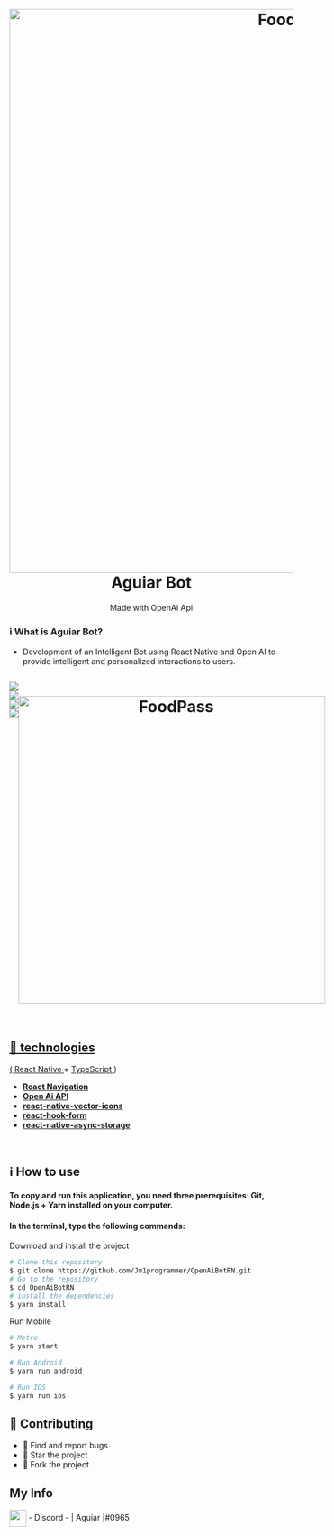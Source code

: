 


<h1 align="center" >
  <br>
  <img src="https://i.imgur.com/Ike4NkS.png" alt="FoodPass" width="1000" >
  <br>
    Aguiar Bot
</h1>

  <p align='center'> Made with OpenAi Api </p>



 ### ℹ️ What is Aguiar Bot? 
 <ul>
 <li>
Development of an Intelligent Bot using React Native and Open AI to provide intelligent and personalized interactions to users.
</li>


</li>
</ul>
<div style="display: flex"  align='center'>

  
 
  <p align="center"> 
  <a href="https://discord.gg/BUuSDv7V"/>
     <img src="https://img.shields.io/badge/progress-78%25-green" >
       <img src="https://img.shields.io/github/commit-activity/m/Jm1programmer/OpenAiBotRN?color=informational&logo=Android" >
       <img src="https://img.shields.io/github/last-commit/Jm1programmer/OpenAiBotRN?color=blueviolet&logo=React" >
      <img src="https://img.shields.io/github/stars/Jm1programmer/OpenAiBotRN?style=social" >
 
    
  
</p>

<h1 align="center" >
    <img src="https://github.com/Jm1programmer/OpenAiBotRN/assets/89549484/a0fc3c9f-953e-4a11-8889-841ded03bb83" alt="FoodPass"  height="545"  >




  
</h1>
<br>




</div>

<h2>🚀 technologies </h2>
( <a href='https://reactnative.dev/' >React Native <a />  +  <a href="https://www.typescriptlang.org/"> TypeScript <a /> )



-   **[React Navigation](https://reactnavigation.org/)**
-   **[Open Ai API](https://platform.openai.com/docs/libraries)**
-   **[react-native-vector-icons](https://github.com/oblador/react-native-vector-icons)**
-   **[react-hook-form](https://react-hook-form.com/)**
-   **[react-native-async-storage](https://react-native-async-storage.github.io/async-storage/docs/usage/)**


<br>
<h2> ℹ️ How to use </h2>
<h4>To copy and run this application, you need three prerequisites: Git, Node.js + Yarn installed on your computer. <h4>

<h4>In the terminal, type the following commands: </h4>
Download and install the project

```bash
# Clone this repository
$ git clone https://github.com/Jm1programmer/OpenAiBotRN.git
# Go to the repository
$ cd OpenAiBotRN
# install the dependencies
$ yarn install

```


Run Mobile

```bash
# Metro
$ yarn start

# Run Android
$ yarn run android

# Run IOS
$ yarn run ios
```

<h2>🫵 Contributing </h2>
<ul>
<li> 🐞 Find and report bugs </li>
<li> 🌟 Star the project </li>
<li> 💪 Fork the project </li>

</ul>
 
 ## My Info
 <img height="30em" align="center"  src="https://media.discordapp.net/attachments/955093666807054386/1021046330078011432/discord-logo-4-1.png?width=533&height=533" /> - Discord - | Aguiar |#0965
 
